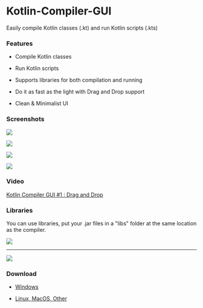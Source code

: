 # Kotlin-Compiler-GUI
Easily compile Kotlin classes (.kt) and run Kotlin scripts (.kts)

### Features

- Compile Kotlin classes

- Run Kotlin scripts

- Supports libraries for both compilation and running

- Do it as fast as the light with Drag and Drop support

- Clean & Minimalist UI

### Screenshots

![](https://i.imgur.com/419IzJ2.png)

![](https://i.imgur.com/JHbWIPl.png)

![](https://i.imgur.com/MuQifOo.png)

![](https://i.imgur.com/8hTCuCU.png)

### Video

[Kotlin Compiler GUI #1 : Drag and Drop](https://youtu.be/xgkmg9xCBew)

### Libraries

You can use libraries, put your .jar files in a "libs" folder at the same location as the compiler.

![](https://i.imgur.com/UItJsnP.png)

----

![](https://i.imgur.com/uIFRrpU.png)

### Download

- [Windows](https://github.com/RHazDev/Kotlin-Compiler-GUI/releases/download/1.0/kotlin-compiler-gui-1.0.exe)

- [Linux, MacOS, Other](https://github.com/RHazDev/Kotlin-Compiler-GUI/releases/download/1.0/kotlin-compiler-gui-1.0.jar)